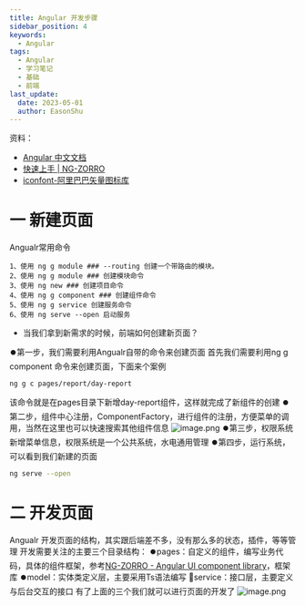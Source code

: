 ```yaml
---
title: Angular 开发步骤
sidebar_position: 4
keywords:
  - Angular
tags:
  - Angular
  - 学习笔记
  - 基础
  - 前端
last_update:
  date: 2023-05-01
  author: EasonShu
---
```


资料：

- [Angular 中文文档](https://angular.cn/start)
- [快速上手 | NG-ZORRO](https://ng.ant.design/docs/getting-started/zh)
- [iconfont-阿里巴巴矢量图标库](https://www.iconfont.cn/)
# 一 新建页面
Angualr常用命令
```vue
1、使用 ng g module ### --routing 创建一个带路由的模块。
2、使用 ng g module ### 创建模块命令
3、使用 ng new ### 创建项目命令
4、使用 ng g component ### 创建组件命令
5、使用 ng g service 创建服务命令
6、使用 ng serve --open 启动服务
```

- 当我们拿到新需求的时候，前端如何创建新页面？

⏺️第一步，我们需要利用Angualr自带的命令来创建页面
首先我们需要利用ng g component 命令来创建页面，下面来个案例
```bash
ng g c pages/report/day-report
```
该命令就是在pages目录下新增day-report组件，这样就完成了新组件的创建
⏺️第二步，组件中心注册，ComponentFactory，进行组件的注册，方便菜单的调用，当然在这里也可以快速搜索其他组件信息
![image.png](https://cdn.nlark.com/yuque/0/2023/png/12426173/1682213808798-0ca50844-8602-463e-ad83-b2e696a30612.png#averageHue=%2396a15d&clientId=u6b072dd3-6980-4&from=paste&height=824&id=ud67e48a7&originHeight=1030&originWidth=1920&originalType=binary&ratio=1.25&rotation=0&showTitle=false&size=533723&status=done&style=none&taskId=u9839e25a-ce5e-4cbc-9a16-e39853a0cc1&title=&width=1536)
⏺️第三步，权限系统新增菜单信息，权限系统是一个公共系统，水电通用管理
⏺️第四步，运行系统，可以看到我们新建的页面
```bash
ng serve --open
```
# 二 开发页面
Angualr 开发页面的结构，其实跟后端差不多，没有那么多的状态，插件，等等管理
开发需要关注的主要三个目录结构：
⏺️pages：自定义的组件，编写业务代码，具体的组件框架，参考[NG-ZORRO - Angular UI component library](https://ng.ant.design/version/11.4.x/docs/introduce/zh)，框架库
⏺️model：实体类定义层，主要采用Ts语法编写
🌈service：接口层，主要定义与后台交互的接口
有了上面的三个我们就可以进行页面的开发了
![image.png](https://cdn.nlark.com/yuque/0/2023/png/12426173/1682228997819-d9436384-ee98-4ac9-8145-73cb22d29bbf.png#averageHue=%239e9665&clientId=ub923d800-f427-4&from=paste&height=742&id=u5e3fd25f&originHeight=928&originWidth=1843&originalType=binary&ratio=1.25&rotation=0&showTitle=false&size=193165&status=done&style=none&taskId=u6c83ad5a-ddca-4899-a4b4-961e4d7bf94&title=&width=1474.4)


